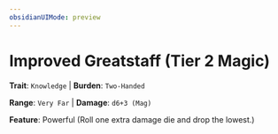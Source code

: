 ```yaml
---
obsidianUIMode: preview
---
```

# Improved Greatstaff (Tier 2 Magic)

**Trait**: `Knowledge` | **Burden**: `Two-Handed`

**Range**: `Very Far` | **Damage**: `d6+3 (Mag)`

**Feature**: Powerful (Roll one extra damage die and drop the lowest.)